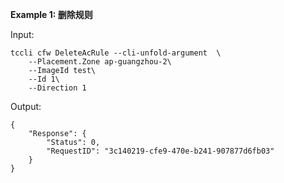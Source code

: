 **Example 1: 删除规则**



Input: 

```
tccli cfw DeleteAcRule --cli-unfold-argument  \
    --Placement.Zone ap-guangzhou-2\
    --ImageId test\
    --Id 1\
    --Direction 1
```

Output: 
```
{
    "Response": {
        "Status": 0,
        "RequestID": "3c140219-cfe9-470e-b241-907877d6fb03"
    }
}
```

